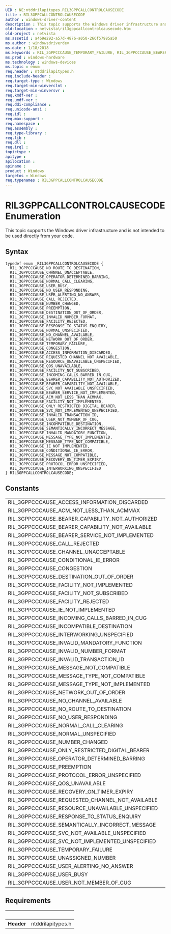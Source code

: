 ```yaml
---
UID : NE:ntddrilapitypes.RIL3GPPCALLCONTROLCAUSECODE
title : RIL3GPPCALLCONTROLCAUSECODE
author : windows-driver-content
description : This topic supports the Windows driver infrastructure and is not intended to be used directly from your code.
old-location : netvista\ril3gppcallcontrolcausecode.htm
old-project : netvista
ms.assetid : a469e292-a57d-4876-a050-266f57985a50
ms.author : windowsdriverdev
ms.date : 1/18/2018
ms.keywords : RIL_3GPPCCCAUSE_TEMPORARY_FAILURE, RIL_3GPPCCCAUSE_BEARER_SERVICE_NOT_IMPLEMENTED, ntddrilapitypes/RIL_3GPPCCCAUSE_MESSAGE_NOT_COMPATIBLE, RIL_3GPPCCCAUSE_PROTOCOL_ERROR_UNSPECIFIED, ntddrilapitypes/RIL_3GPPCCCAUSE_RESOURCE_UNAVAILABLE_UNSPECIFIED, ntddrilapitypes/RIL_3GPPCCCAUSE_ACM_NOT_LESS_THAN_ACMMAX, RIL_3GPPCCCAUSE_INVALID_MANDATORY_FUNCTION, RIL_3GPPCCCAUSE_INCOMPATIBLE_DESTINATION, ntddrilapitypes/RIL3GPPCALLCONTROLCAUSECODE, ntddrilapitypes/RIL_3GPPCCCAUSE_NO_ROUTE_TO_DESTINATION, RIL_3GPPCCCAUSE_USER_BUSY, ntddrilapitypes/RIL_3GPPCCCAUSE_FACILITY_NOT_IMPLEMENTED, ntddrilapitypes/RIL_3GPPCCCAUSE_FACILITY_REJECTED, netvista.ril3gppcallcontrolcausecode, RIL_3GPPCCCAUSE_BEARER_CAPABILITY_NOT_AVAILABLE, RIL3GPPCALLCONTROLCAUSECODE, ntddrilapitypes/RIL_3GPPCCCAUSE_NORMAL_UNSPECIFIED, RIL_3GPPCCCAUSE_CONDITIONAL_IE_ERROR, ntddrilapitypes/RIL_3GPPCCCAUSE_INTERWORKING_UNSPECIFIED, ntddrilapitypes/RIL_3GPPCCCAUSE_MESSAGE_TYPE_NOT_IMPLEMENTED, ntddrilapitypes/RIL_3GPPCCCAUSE_DESTINATION_OUT_OF_ORDER, ntddrilapitypes/RIL_3GPPCCCAUSE_REQUESTED_CHANNEL_NOT_AVAILABLE, RIL_3GPPCCCAUSE_OPERATOR_DETERMINED_BARRING, RIL_3GPPCCCAUSE_NO_ROUTE_TO_DESTINATION, RIL_3GPPCCCAUSE_CONGESTION, RIL_3GPPCCCAUSE_FACILITY_NOT_SUBSCRIBED, RIL3GPPCALLCONTROLCAUSECODE enumeration [Network Drivers Starting with Windows Vista], RIL_3GPPCCCAUSE_NORMAL_UNSPECIFIED, RIL_3GPPCCCAUSE_ACM_NOT_LESS_THAN_ACMMAX, RIL_3GPPCCCAUSE_IE_NOT_IMPLEMENTED, ntddrilapitypes/RIL_3GPPCCCAUSE_PROTOCOL_ERROR_UNSPECIFIED, RIL_3GPPCCCAUSE_FACILITY_REJECTED, RIL_3GPPCCCAUSE_SVC_NOT_IMPLEMENTED_UNSPECIFIED, ntddrilapitypes/RIL_3GPPCCCAUSE_IE_NOT_IMPLEMENTED, ntddrilapitypes/RIL_3GPPCCCAUSE_RESPONSE_TO_STATUS_ENQUIRY, ntddrilapitypes/RIL_3GPPCCCAUSE_NORMAL_CALL_CLEARING, RIL_3GPPCCCAUSE_FACILITY_NOT_IMPLEMENTED, ntddrilapitypes/RIL_3GPPCCCAUSE_NUMBER_CHANGED, ntddrilapitypes/RIL_3GPPCCCAUSE_INCOMING_CALLS_BARRED_IN_CUG, ntddrilapitypes/RIL_3GPPCCCAUSE_BEARER_CAPABILITY_NOT_AUTHORIZED, ntddrilapitypes/RIL_3GPPCCCAUSE_RECOVERY_ON_TIMER_EXPIRY, RIL_3GPPCCCAUSE_USER_ALERTING_NO_ANSWER, RIL_3GPPCCCAUSE_RESOURCE_UNAVAILABLE_UNSPECIFIED, RIL_3GPPCCCAUSE_INVALID_NUMBER_FORMAT, ntddrilapitypes/RIL_3GPPCCCAUSE_NO_CHANNEL_AVAILABLE, RIL_3GPPCCCAUSE_QOS_UNAVAILABLE, RIL_3GPPCCCAUSE_MESSAGE_NOT_COMPATIBLE, RIL_3GPPCCCAUSE_REQUESTED_CHANNEL_NOT_AVAILABLE, RIL_3GPPCCCAUSE_SEMANTICALLY_INCORRECT_MESSAGE, ntddrilapitypes/RIL_3GPPCCCAUSE_SVC_NOT_AVAILABLE_UNSPECIFIED, RIL_3GPPCCCAUSE_NO_USER_RESPONDING, ntddrilapitypes/RIL_3GPPCCCAUSE_BEARER_CAPABILITY_NOT_AVAILABLE, RIL_3GPPCCCAUSE_NETWORK_OUT_OF_ORDER, RIL_3GPPCCCAUSE_RESPONSE_TO_STATUS_ENQUIRY, ntddrilapitypes/RIL_3GPPCCCAUSE_FACILITY_NOT_SUBSCRIBED, ntddrilapitypes/RIL_3GPPCCCAUSE_ONLY_RESTRICTED_DIGITAL_BEARER, RIL_3GPPCCCAUSE_ACCESS_INFORMATION_DISCARDED, ntddrilapitypes/RIL_3GPPCCCAUSE_SVC_NOT_IMPLEMENTED_UNSPECIFIED, ntddrilapitypes/RIL_3GPPCCCAUSE_CALL_REJECTED, ntddrilapitypes/RIL_3GPPCCCAUSE_QOS_UNAVAILABLE, RIL_3GPPCCCAUSE_CHANNEL_UNACCEPTABLE, RIL_3GPPCCCAUSE_ONLY_RESTRICTED_DIGITAL_BEARER, RIL_3GPPCCCAUSE_INVALID_TRANSACTION_ID, ntddrilapitypes/RIL_3GPPCCCAUSE_TEMPORARY_FAILURE, RIL_3GPPCCCAUSE_RECOVERY_ON_TIMER_EXPIRY, RIL_3GPPCCCAUSE_NORMAL_CALL_CLEARING, ntddrilapitypes/RIL_3GPPCCCAUSE_OPERATOR_DETERMINED_BARRING, ntddrilapitypes/RIL_3GPPCCCAUSE_USER_NOT_MEMBER_OF_CUG, RIL_3GPPCCCAUSE_CALL_REJECTED, RIL_3GPPCCCAUSE_PREEMPTION, ntddrilapitypes/RIL_3GPPCCCAUSE_ACCESS_INFORMATION_DISCARDED, ntddrilapitypes/RIL_3GPPCCCAUSE_MESSAGE_TYPE_NOT_COMPATIBLE, ntddrilapitypes/RIL_3GPPCCCAUSE_INVALID_TRANSACTION_ID, ntddrilapitypes/RIL_3GPPCCCAUSE_NO_USER_RESPONDING, ntddrilapitypes/RIL_3GPPCCCAUSE_CONDITIONAL_IE_ERROR, ntddrilapitypes/RIL_3GPPCCCAUSE_BEARER_SERVICE_NOT_IMPLEMENTED, RIL_3GPPCCCAUSE_NUMBER_CHANGED, RIL_3GPPCCCAUSE_INTERWORKING_UNSPECIFIED, ntddrilapitypes/RIL_3GPPCCCAUSE_NETWORK_OUT_OF_ORDER, ntddrilapitypes/RIL_3GPPCCCAUSE_USER_BUSY, RIL_3GPPCCCAUSE_SVC_NOT_AVAILABLE_UNSPECIFIED, ntddrilapitypes/RIL_3GPPCCCAUSE_INCOMPATIBLE_DESTINATION, ntddrilapitypes/RIL_3GPPCCCAUSE_CHANNEL_UNACCEPTABLE, RIL_3GPPCCCAUSE_DESTINATION_OUT_OF_ORDER, ntddrilapitypes/RIL_3GPPCCCAUSE_USER_ALERTING_NO_ANSWER, ntddrilapitypes/RIL_3GPPCCCAUSE_INVALID_MANDATORY_FUNCTION, RIL_3GPPCCCAUSE_USER_NOT_MEMBER_OF_CUG, RIL_3GPPCCCAUSE_MESSAGE_TYPE_NOT_IMPLEMENTED, ntddrilapitypes/RIL_3GPPCCCAUSE_SEMANTICALLY_INCORRECT_MESSAGE, RIL_3GPPCCCAUSE_MESSAGE_TYPE_NOT_COMPATIBLE, ntddrilapitypes/RIL_3GPPCCCAUSE_CONGESTION, ntddrilapitypes/RIL_3GPPCCCAUSE_INVALID_NUMBER_FORMAT, RIL_3GPPCCCAUSE_NO_CHANNEL_AVAILABLE, RIL_3GPPCCCAUSE_INCOMING_CALLS_BARRED_IN_CUG, ntddrilapitypes/RIL_3GPPCCCAUSE_PREEMPTION, RIL_3GPPCCCAUSE_BEARER_CAPABILITY_NOT_AUTHORIZED
ms.prod : windows-hardware
ms.technology : windows-devices
ms.topic : enum
req.header : ntddrilapitypes.h
req.include-header : 
req.target-type : Windows
req.target-min-winverclnt : 
req.target-min-winversvr : 
req.kmdf-ver : 
req.umdf-ver : 
req.ddi-compliance : 
req.unicode-ansi : 
req.idl : 
req.max-support : 
req.namespace : 
req.assembly : 
req.type-library : 
req.lib : 
req.dll : 
req.irql : 
topictype : 
apitype : 
apilocation : 
apiname : 
product : Windows
targetos : Windows
req.typenames : RIL3GPPCALLCONTROLCAUSECODE
---
```


# RIL3GPPCALLCONTROLCAUSECODE Enumeration
This topic supports the Windows driver infrastructure and is not intended to be used directly from your code.

## Syntax
````
typedef enum _RIL3GPPCALLCONTROLCAUSECODE { 
  RIL_3GPPCCCAUSE_NO_ROUTE_TO_DESTINATION,
  RIL_3GPPCCCAUSE_CHANNEL_UNACCEPTABLE,
  RIL_3GPPCCCAUSE_OPERATOR_DETERMINED_BARRING,
  RIL_3GPPCCCAUSE_NORMAL_CALL_CLEARING,
  RIL_3GPPCCCAUSE_USER_BUSY,
  RIL_3GPPCCCAUSE_NO_USER_RESPONDING,
  RIL_3GPPCCCAUSE_USER_ALERTING_NO_ANSWER,
  RIL_3GPPCCCAUSE_CALL_REJECTED,
  RIL_3GPPCCCAUSE_NUMBER_CHANGED,
  RIL_3GPPCCCAUSE_PREEMPTION,
  RIL_3GPPCCCAUSE_DESTINATION_OUT_OF_ORDER,
  RIL_3GPPCCCAUSE_INVALID_NUMBER_FORMAT,
  RIL_3GPPCCCAUSE_FACILITY_REJECTED,
  RIL_3GPPCCCAUSE_RESPONSE_TO_STATUS_ENQUIRY,
  RIL_3GPPCCCAUSE_NORMAL_UNSPECIFIED,
  RIL_3GPPCCCAUSE_NO_CHANNEL_AVAILABLE,
  RIL_3GPPCCCAUSE_NETWORK_OUT_OF_ORDER,
  RIL_3GPPCCCAUSE_TEMPORARY_FAILURE,
  RIL_3GPPCCCAUSE_CONGESTION,
  RIL_3GPPCCCAUSE_ACCESS_INFORMATION_DISCARDED,
  RIL_3GPPCCCAUSE_REQUESTED_CHANNEL_NOT_AVAILABLE,
  RIL_3GPPCCCAUSE_RESOURCE_UNAVAILABLE_UNSPECIFIED,
  RIL_3GPPCCCAUSE_QOS_UNAVAILABLE,
  RIL_3GPPCCCAUSE_FACILITY_NOT_SUBSCRIBED,
  RIL_3GPPCCCAUSE_INCOMING_CALLS_BARRED_IN_CUG,
  RIL_3GPPCCCAUSE_BEARER_CAPABILITY_NOT_AUTHORIZED,
  RIL_3GPPCCCAUSE_BEARER_CAPABILITY_NOT_AVAILABLE,
  RIL_3GPPCCCAUSE_SVC_NOT_AVAILABLE_UNSPECIFIED,
  RIL_3GPPCCCAUSE_BEARER_SERVICE_NOT_IMPLEMENTED,
  RIL_3GPPCCCAUSE_ACM_NOT_LESS_THAN_ACMMAX,
  RIL_3GPPCCCAUSE_FACILITY_NOT_IMPLEMENTED,
  RIL_3GPPCCCAUSE_ONLY_RESTRICTED_DIGITAL_BEARER,
  RIL_3GPPCCCAUSE_SVC_NOT_IMPLEMENTED_UNSPECIFIED,
  RIL_3GPPCCCAUSE_INVALID_TRANSACTION_ID,
  RIL_3GPPCCCAUSE_USER_NOT_MEMBER_OF_CUG,
  RIL_3GPPCCCAUSE_INCOMPATIBLE_DESTINATION,
  RIL_3GPPCCCAUSE_SEMANTICALLY_INCORRECT_MESSAGE,
  RIL_3GPPCCCAUSE_INVALID_MANDATORY_FUNCTION,
  RIL_3GPPCCCAUSE_MESSAGE_TYPE_NOT_IMPLEMENTED,
  RIL_3GPPCCCAUSE_MESSAGE_TYPE_NOT_COMPATIBLE,
  RIL_3GPPCCCAUSE_IE_NOT_IMPLEMENTED,
  RIL_3GPPCCCAUSE_CONDITIONAL_IE_ERROR,
  RIL_3GPPCCCAUSE_MESSAGE_NOT_COMPATIBLE,
  RIL_3GPPCCCAUSE_RECOVERY_ON_TIMER_EXPIRY,
  RIL_3GPPCCCAUSE_PROTOCOL_ERROR_UNSPECIFIED,
  RIL_3GPPCCCAUSE_INTERWORKING_UNSPECIFIED
} RIL3GPPCALLCONTROLCAUSECODE;
````

## Constants

<table>

<tr>
<td>RIL_3GPPCCCAUSE_ACCESS_INFORMATION_DISCARDED</td>
<td></td>
</tr>

<tr>
<td>RIL_3GPPCCCAUSE_ACM_NOT_LESS_THAN_ACMMAX</td>
<td></td>
</tr>

<tr>
<td>RIL_3GPPCCCAUSE_BEARER_CAPABILITY_NOT_AUTHORIZED</td>
<td></td>
</tr>

<tr>
<td>RIL_3GPPCCCAUSE_BEARER_CAPABILITY_NOT_AVAILABLE</td>
<td></td>
</tr>

<tr>
<td>RIL_3GPPCCCAUSE_BEARER_SERVICE_NOT_IMPLEMENTED</td>
<td></td>
</tr>

<tr>
<td>RIL_3GPPCCCAUSE_CALL_REJECTED</td>
<td></td>
</tr>

<tr>
<td>RIL_3GPPCCCAUSE_CHANNEL_UNACCEPTABLE</td>
<td></td>
</tr>

<tr>
<td>RIL_3GPPCCCAUSE_CONDITIONAL_IE_ERROR</td>
<td></td>
</tr>

<tr>
<td>RIL_3GPPCCCAUSE_CONGESTION</td>
<td></td>
</tr>

<tr>
<td>RIL_3GPPCCCAUSE_DESTINATION_OUT_OF_ORDER</td>
<td></td>
</tr>

<tr>
<td>RIL_3GPPCCCAUSE_FACILITY_NOT_IMPLEMENTED</td>
<td></td>
</tr>

<tr>
<td>RIL_3GPPCCCAUSE_FACILITY_NOT_SUBSCRIBED</td>
<td></td>
</tr>

<tr>
<td>RIL_3GPPCCCAUSE_FACILITY_REJECTED</td>
<td></td>
</tr>

<tr>
<td>RIL_3GPPCCCAUSE_IE_NOT_IMPLEMENTED</td>
<td></td>
</tr>

<tr>
<td>RIL_3GPPCCCAUSE_INCOMING_CALLS_BARRED_IN_CUG</td>
<td></td>
</tr>

<tr>
<td>RIL_3GPPCCCAUSE_INCOMPATIBLE_DESTINATION</td>
<td></td>
</tr>

<tr>
<td>RIL_3GPPCCCAUSE_INTERWORKING_UNSPECIFIED</td>
<td></td>
</tr>

<tr>
<td>RIL_3GPPCCCAUSE_INVALID_MANDATORY_FUNCTION</td>
<td></td>
</tr>

<tr>
<td>RIL_3GPPCCCAUSE_INVALID_NUMBER_FORMAT</td>
<td></td>
</tr>

<tr>
<td>RIL_3GPPCCCAUSE_INVALID_TRANSACTION_ID</td>
<td></td>
</tr>

<tr>
<td>RIL_3GPPCCCAUSE_MESSAGE_NOT_COMPATIBLE</td>
<td></td>
</tr>

<tr>
<td>RIL_3GPPCCCAUSE_MESSAGE_TYPE_NOT_COMPATIBLE</td>
<td></td>
</tr>

<tr>
<td>RIL_3GPPCCCAUSE_MESSAGE_TYPE_NOT_IMPLEMENTED</td>
<td></td>
</tr>

<tr>
<td>RIL_3GPPCCCAUSE_NETWORK_OUT_OF_ORDER</td>
<td></td>
</tr>

<tr>
<td>RIL_3GPPCCCAUSE_NO_CHANNEL_AVAILABLE</td>
<td></td>
</tr>

<tr>
<td>RIL_3GPPCCCAUSE_NO_ROUTE_TO_DESTINATION</td>
<td></td>
</tr>

<tr>
<td>RIL_3GPPCCCAUSE_NO_USER_RESPONDING</td>
<td></td>
</tr>

<tr>
<td>RIL_3GPPCCCAUSE_NORMAL_CALL_CLEARING</td>
<td></td>
</tr>

<tr>
<td>RIL_3GPPCCCAUSE_NORMAL_UNSPECIFIED</td>
<td></td>
</tr>

<tr>
<td>RIL_3GPPCCCAUSE_NUMBER_CHANGED</td>
<td></td>
</tr>

<tr>
<td>RIL_3GPPCCCAUSE_ONLY_RESTRICTED_DIGITAL_BEARER</td>
<td></td>
</tr>

<tr>
<td>RIL_3GPPCCCAUSE_OPERATOR_DETERMINED_BARRING</td>
<td></td>
</tr>

<tr>
<td>RIL_3GPPCCCAUSE_PREEMPTION</td>
<td></td>
</tr>

<tr>
<td>RIL_3GPPCCCAUSE_PROTOCOL_ERROR_UNSPECIFIED</td>
<td></td>
</tr>

<tr>
<td>RIL_3GPPCCCAUSE_QOS_UNAVAILABLE</td>
<td></td>
</tr>

<tr>
<td>RIL_3GPPCCCAUSE_RECOVERY_ON_TIMER_EXPIRY</td>
<td></td>
</tr>

<tr>
<td>RIL_3GPPCCCAUSE_REQUESTED_CHANNEL_NOT_AVAILABLE</td>
<td></td>
</tr>

<tr>
<td>RIL_3GPPCCCAUSE_RESOURCE_UNAVAILABLE_UNSPECIFIED</td>
<td></td>
</tr>

<tr>
<td>RIL_3GPPCCCAUSE_RESPONSE_TO_STATUS_ENQUIRY</td>
<td></td>
</tr>

<tr>
<td>RIL_3GPPCCCAUSE_SEMANTICALLY_INCORRECT_MESSAGE</td>
<td></td>
</tr>

<tr>
<td>RIL_3GPPCCCAUSE_SVC_NOT_AVAILABLE_UNSPECIFIED</td>
<td></td>
</tr>

<tr>
<td>RIL_3GPPCCCAUSE_SVC_NOT_IMPLEMENTED_UNSPECIFIED</td>
<td></td>
</tr>

<tr>
<td>RIL_3GPPCCCAUSE_TEMPORARY_FAILURE</td>
<td></td>
</tr>

<tr>
<td>RIL_3GPPCCCAUSE_UNASSIGNED_NUMBER</td>
<td></td>
</tr>

<tr>
<td>RIL_3GPPCCCAUSE_USER_ALERTING_NO_ANSWER</td>
<td></td>
</tr>

<tr>
<td>RIL_3GPPCCCAUSE_USER_BUSY</td>
<td></td>
</tr>

<tr>
<td>RIL_3GPPCCCAUSE_USER_NOT_MEMBER_OF_CUG</td>
<td></td>
</tr>
</table>


## Requirements
| &nbsp; | &nbsp; |
| ---- |:---- |
| **Header** | ntddrilapitypes.h |